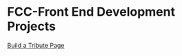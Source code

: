 # FCC-Front End Development Projects
[Build a Tribute Page](https://1103409364.github.io/FCC-Front-End-Projects/Build-a-Tribute-Page/)   
